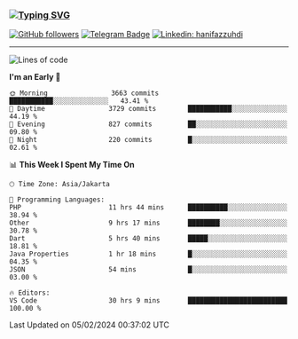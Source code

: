 ### [![Typing SVG](https://readme-typing-svg.herokuapp.com?font=lato&size=22&lines=Hi+There+👋)](https://git.io/typing-svg) 

[![GitHub followers](https://img.shields.io/github/followers/hanifazzuhdi?label=Follow&style=social)](https://github.com/hanifazzuhdi/?tab=follow) 
[![Telegram Badge](https://img.shields.io/badge/-hanif0198-blue?style=social&logo=telegram&link=https://www.t.me/hanif0198/)](https://www.t.me/hanif0198/) 
[![Linkedin: hanifazzuhdi](https://img.shields.io/badge/-hanifazzuhdi-blue?style=flat-square&logo=Linkedin&logoColor=white&link=https://www.linkedin.com/in/hanif-az-zuhdi-69688019b/)](https://www.linkedin.com/in/hanif-az-zuhdi-69688019b/) 

<hr/>

<!--START_SECTION:waka-->
![Lines of code](https://img.shields.io/badge/From%20Hello%20World%20I%27ve%20Written-44.6%20million%20lines%20of%20code-blue)

**I'm an Early 🐤** 

```text
🌞 Morning                3663 commits        ███████████░░░░░░░░░░░░░░   43.41 % 
🌆 Daytime                3729 commits        ███████████░░░░░░░░░░░░░░   44.19 % 
🌃 Evening                827 commits         ██░░░░░░░░░░░░░░░░░░░░░░░   09.80 % 
🌙 Night                  220 commits         █░░░░░░░░░░░░░░░░░░░░░░░░   02.61 % 
```


📊 **This Week I Spent My Time On** 

```text
🕑︎ Time Zone: Asia/Jakarta

💬 Programming Languages: 
PHP                      11 hrs 44 mins      ██████████░░░░░░░░░░░░░░░   38.94 % 
Other                    9 hrs 17 mins       ████████░░░░░░░░░░░░░░░░░   30.78 % 
Dart                     5 hrs 40 mins       █████░░░░░░░░░░░░░░░░░░░░   18.81 % 
Java Properties          1 hr 18 mins        █░░░░░░░░░░░░░░░░░░░░░░░░   04.35 % 
JSON                     54 mins             █░░░░░░░░░░░░░░░░░░░░░░░░   03.00 % 

🔥 Editors: 
VS Code                  30 hrs 9 mins       █████████████████████████   100.00 % 
```


 Last Updated on 05/02/2024 00:37:02 UTC
<!--END_SECTION:waka-->
